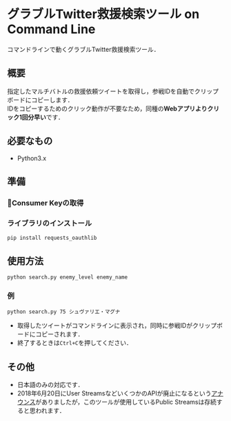 # グラブルTwitter救援検索ツール on Command Line

コマンドラインで動くグラブルTwitter救援検索ツール．

## 概要  
指定したマルチバトルの救援依頼ツイートを取得し，参戦IDを自動でクリップボードにコピーします．  
IDをコピーするためのクリック動作が不要なため，同種の<strong>Webアプリよりクリック1回分早い</strong>です．

## 必要なもの
+ Python3.x

## 準備

### Consumer Keyの取得

### ライブラリのインストール
```
pip install requests_oauthlib
```

## 使用方法

```
python search.py enemy_level enemy_name
```
### 例

```
python search.py 75 シュヴァリエ・マグナ
```
+ 取得したツイートがコマンドラインに表示され，同時に参戦IDがクリップボードにコピーされます．
+ 終了するときは`Ctrl+C`を押してください．


## その他
+ 日本語のみの対応です．
+ 2018年6月20日にUser StreamsなどいくつかのAPIが廃止になるという[アナウンス](https://blog.twitter.com/developer/ja_jp/topics/tools/2017/aaa.html)がありましたが，このツールが使用しているPublic Streamsは存続すると思われます．